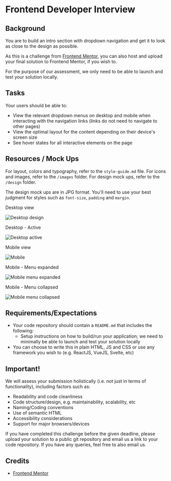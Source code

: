 # Frontend Developer Interview

## Background

You are to build an intro section with dropdown navigation and get it to look as close to the design as possible.

As this is a challenge from [Frontend Mentor](https://www.frontendmentor.io/challenges/intro-section-with-dropdown-navigation-ryaPetHE5), you can also host and upload your final solution to Frontend Mentor, if you wish to.

For the purpose of our assessment, we only need to be able to launch and test your solution locally.

## Tasks

Your users should be able to:

- View the relevant dropdown menus on desktop and mobile when interacting with the navigation links (links do not need to navigate to other pages)
- View the optimal layout for the content depending on their device's screen size
- See hover states for all interactive elements on the page

## Resources / Mock Ups

For layout, colors and typography, refer to the `style-guide.md` file. For icons and images, refer to the `/images` folder. For design mock ups, refer to the `/design` folder.

The design mock ups are in JPG format. You'll need to use your best judgment for styles such as `font-size`, `padding` and `margin`.

Desktop view

![Desktop design](./design/desktop-design.jpg)

Desktop - Active

![Desktop active](./design/active-states.jpg)

Mobile view

![Mobile](./design/mobile-design.jpg)

Mobile - Menu expanded

![Mobile menu expanded](./design/mobile-menu-expanded.jpg)

Mobile - Menu collapsed

![Mobile menu collapsed](./design/mobile-menu-collapsed.jpg)

## Requirements/Expectations

- Your code repository should contain a `README.md` that includes the following:
  - Setup instructions on how to build/run your application; we need to minimally be able to launch and test your solution locally
- You can choose to write this in plain HTML, JS and CSS or use any framework you wish to (e.g. ReactJS, VueJS, Svelte, etc)

## Important!

We will assess your submission holistically (i.e. not just in terms of functionality), including factors such as:

- Readability and code cleanliness
- Code structure/design, e.g. maintainability, scalability, etc
- Naming/Coding conventions
- Use of semantic HTML
- Accessibility considerations
- Support for major browsers/devices

If you have completed this challenge before the given deadline, please upload your solution to a public git repository and email us a link to your code repository. If you have any queries, feel free to also email us.

## Credits

- [Frontend Mentor](https://www.frontendmentor.io)
